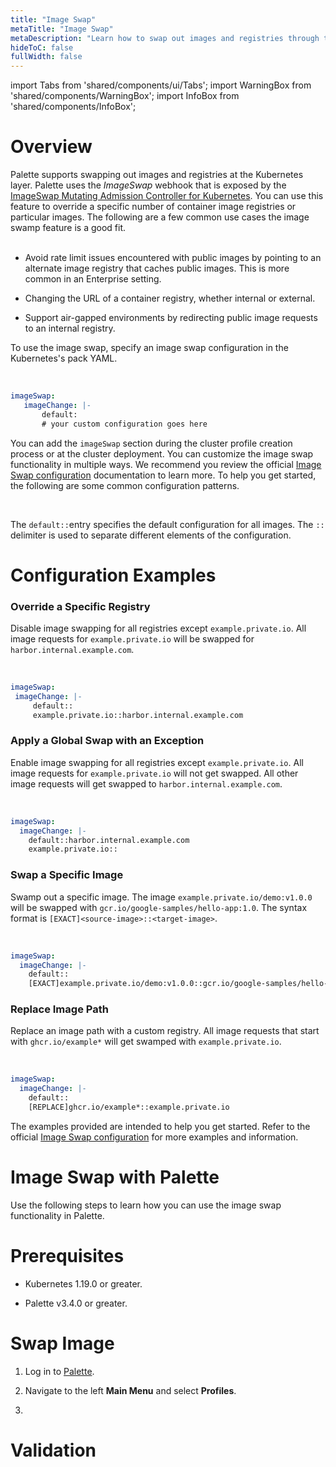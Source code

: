 ```yaml
---
title: "Image Swap"
metaTitle: "Image Swap"
metaDescription: "Learn how to swap out images and registries through the image swamp webkhook exposed by Palette."
hideToC: false
fullWidth: false
---
```


import Tabs from 'shared/components/ui/Tabs';
import WarningBox from 'shared/components/WarningBox';
import InfoBox from 'shared/components/InfoBox';

# Overview

Palette supports swapping out images and registries at the Kubernetes layer. Palette uses the *ImageSwap* webhook that is exposed by the [ImageSwap Mutating Admission Controller for Kubernetes](https://github.com/phenixblue/imageswap-webhook/blob/master/README.md). You can use this feature to override a specific number of container image registries or particular images. The following are a few common use cases the image swamp feature is a good fit. <br /> <br />

- Avoid rate limit issues encountered with public images by pointing to an alternate image registry that caches public images. This is more common in an Enterprise setting.


- Changing the URL of a container registry, whether internal or external.


- Support air-gapped environments by redirecting public image requests to an internal registry.
 

 To use the image swap, specify an image swap configuration in the Kubernetes's pack YAML. 

 <br />

 ```yaml
 imageSwap:
    imageChange: |-
        default:
        # your custom configuration goes here
 ```


 You can add the `imageSwap` section during the cluster profile creation process or at the cluster deployment. You can customize the image swap functionality in multiple ways. We recommend you review the official [Image Swap configuration](https://github.com/phenixblue/imageswap-webhook/blob/master/README.md#configuration) documentation to learn more. To help you get started, the following are some common configuration patterns.

  <br />

  <InfoBox>

  The `default::`entry specifies the default configuration for all images. The `::` delimiter is used to separate different elements of the configuration.

  </InfoBox>

 # Configuration Examples

 ### Override a Specific Registry

 Disable image swapping for all registries except `example.private.io`. All image requests for `example.private.io` will be swapped for `harbor.internal.example.com`.

 <br />

 ```yaml
imageSwap:
  imageChange: |-
      default::
      example.private.io::harbor.internal.example.com
 ```

### Apply a Global Swap with an Exception

Enable image swapping for all registries except `example.private.io`. All image requests for `example.private.io` will not get swapped. All other image requests will get swapped to `harbor.internal.example.com`.

<br />

```yaml
imageSwap:
  imageChange: |-
    default::harbor.internal.example.com
    example.private.io::
```

### Swap a Specific Image

Swamp out a specific image. The image `example.private.io/demo:v1.0.0` will be swapped with `gcr.io/google-samples/hello-app:1.0`. The syntax format is `[EXACT]<source-image>::<target-image>`.

<br />


```yaml
imageSwap:
  imageChange: |-
    default::
    [EXACT]example.private.io/demo:v1.0.0::gcr.io/google-samples/hello-app:1.0
```


### Replace Image Path


Replace an image path with a custom registry. All image requests that start with `ghcr.io/example*` will get swamped with `example.private.io`.

<br />


```yaml
imageSwap:
  imageChange: |-
    default::
    [REPLACE]ghcr.io/example*::example.private.io
```    

The examples provided are intended to help you get started. Refer to the official [Image Swap configuration](https://github.com/phenixblue/imageswap-webhook/blob/master/README.md#configuration) for more examples and information.


# Image Swap with Palette

Use the following steps to learn how you can use the image swap functionality in Palette.

# Prerequisites

* Kubernetes 1.19.0 or greater.


* Palette v3.4.0 or greater.


# Swap Image

1. Log in to [Palette](https://console.spectrocloud.com).


2. Navigate to the left **Main Menu** and select **Profiles**.


3. 


# Validation

<br />